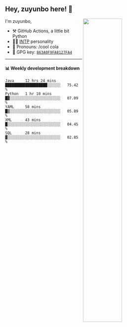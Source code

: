 

## Hey, zuyunbo here! :wave: 
[<img align="right" width="50%" src="https://github-readme-stats.vercel.app/api?username=zuyunbo&theme=dark&show_icons=true">](https://metrics.lecoq.io/ouuan?template=classic)

I'm zuyunbo,

-   :hammer_and_pick: GitHub Actions, a little bit Python
-   :man_scientist: [INTP](https://www.16personalities.com/profiles/3302586f07ca3) personality
-   :man: Pronouns: /cool cola
-   :key: GPG key: [`863A0F9FA8127FA4`](https://github.com/zuyunbo.gpg)

---

#### :bar_chart: Weekly development breakdown
<!--START_SECTION:waka-->
```text
Java     12 hrs 24 mins  ███████████████████░░░░░░   75.42 % 
Python   1 hr 10 mins    █▓░░░░░░░░░░░░░░░░░░░░░░░   07.09 % 
YAML     58 mins         █▒░░░░░░░░░░░░░░░░░░░░░░░   05.89 % 
XML      43 mins         █░░░░░░░░░░░░░░░░░░░░░░░░   04.45 % 
SQL      28 mins         ▓░░░░░░░░░░░░░░░░░░░░░░░░   02.85 % 
```
<!--END_SECTION:waka-->


